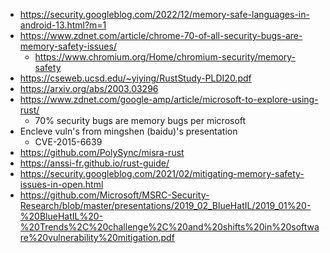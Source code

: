 - https://security.googleblog.com/2022/12/memory-safe-languages-in-android-13.html?m=1
- https://www.zdnet.com/article/chrome-70-of-all-security-bugs-are-memory-safety-issues/
  - https://www.chromium.org/Home/chromium-security/memory-safety
- https://cseweb.ucsd.edu/~yiying/RustStudy-PLDI20.pdf
- https://arxiv.org/abs/2003.03296
- https://www.zdnet.com/google-amp/article/microsoft-to-explore-using-rust/
  - 70% security bugs are memory bugs per microsoft
- Encleve vuln's from mingshen (baidu)'s presentation
  - CVE-2015-6639
- https://github.com/PolySync/misra-rust
- https://anssi-fr.github.io/rust-guide/
- https://security.googleblog.com/2021/02/mitigating-memory-safety-issues-in-open.html
- https://github.com/Microsoft/MSRC-Security-Research/blob/master/presentations/2019_02_BlueHatIL/2019_01%20-%20BlueHatIL%20-%20Trends%2C%20challenge%2C%20and%20shifts%20in%20software%20vulnerability%20mitigation.pdf
